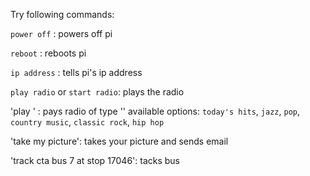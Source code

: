 Try following commands:

  `power off` : powers off pi
  
  `reboot` : reboots pi
  
  `ip address` : tells pi's ip address
  
  `play radio` or `start radio`: plays the radio
  
  'play <type>' : pays radio of type '<type>'
    available options: `today's hits`, `jazz`, `pop`, `country music`, `classic rock`, `hip hop`
  
  'take my picture': takes your picture and sends email
  
  'track cta bus 7 at stop 17046': tacks bus

